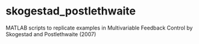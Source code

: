 # skogestad_postlethwaite
MATLAB scripts to replicate examples in Multivariable Feedback Control by Skogestad and Postlethwaite (2007)
